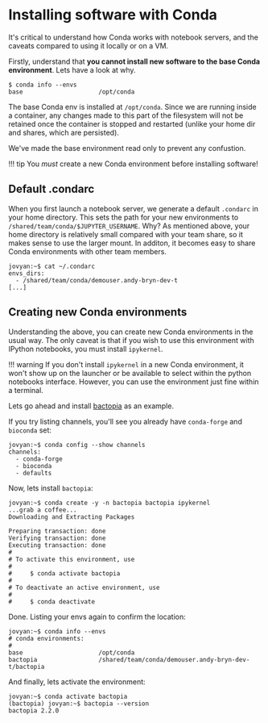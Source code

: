 # Installing software with Conda

It's critical to understand how Conda works with notebook servers, and the caveats compared to using it locally or on a VM.

Firstly, understand that **you cannot install new software to the base Conda environment**. Lets have a look at why.

```console
$ conda info --envs
base                     /opt/conda
```

The base Conda env is installed at `/opt/conda`. Since we are running inside a container, any changes made to this part of the filesystem will not be retained once the container is stopped and restarted (unlike your home dir and shares, which are persisted).

We've made the base environment read only to prevent any confustion.

<!-- prettier-ignore -->
!!! tip
    You *must* create a new Conda environment before installing software!

## Default .condarc

When you first launch a notebook server, we generate a default `.condarc` in your home directory. This sets the path for your new environments to `/shared/team/conda/$JUPYTER_USERNAME`. Why? As mentioned above, your home directory is relatively small compared with your team share, so it makes sense to use the larger mount. In additon, it becomes easy to share Conda environments with other team members.

```console
jovyan:~$ cat ~/.condarc
envs_dirs:
  - /shared/team/conda/demouser.andy-bryn-dev-t
[...]
```

## Creating new Conda environments

Understanding the above, you can create new Conda environments in the usual way. The only caveat is that if you wish to use this environment with IPython notebooks, you must install `ipykernel`.

<!-- prettier-ignore -->
!!! warning
    If you don't install `ipykernel` in a new Conda environment, it won't show up on the launcher or be available to select within the python notebooks interface. However, you can use the environment just fine within a terminal.

Lets go ahead and install [bactopia](https://bactopia.github.io/v2.2.0/quick-start/) as an example.

If you try listing channels, you'll see you already have `conda-forge` and `bioconda` set:

```console
jovyan:~$ conda config --show channels
channels:
  - conda-forge
  - bioconda
  - defaults
```

Now, lets install `bactopia`:

```console
jovyan:~$ conda create -y -n bactopia bactopia ipykernel
...grab a coffee...
Downloading and Extracting Packages

Preparing transaction: done
Verifying transaction: done
Executing transaction: done
#
# To activate this environment, use
#
#     $ conda activate bactopia
#
# To deactivate an active environment, use
#
#     $ conda deactivate
```

Done. Listing your envs again to confirm the location:

```console
jovyan:~$ conda info --envs
# conda environments:
#
base                     /opt/conda
bactopia                 /shared/team/conda/demouser.andy-bryn-dev-t/bactopia
```

And finally, lets activate the environment:

```console
jovyan:~$ conda activate bactopia
(bactopia) jovyan:~$ bactopia --version
bactopia 2.2.0
```
